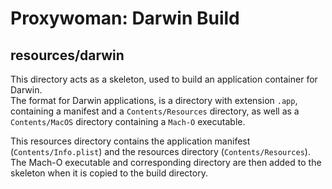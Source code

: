 # Proxywoman: Darwin Build

## resources/darwin

This directory acts as a skeleton, used to build an application container for Darwin.  
The format for Darwin applications, is a directory with extension `.app`, containing a manifest and a `Contents/Resources` directory, as well as a `Contents/MacOS` directory containing a `Mach-O` executable.

This resources directory contains the application manifest (`Contents/Info.plist`) and the resources directory (`Contents/Resources`). The Mach-O executable and corresponding directory are then added to the skeleton when it is copied to the build directory.


